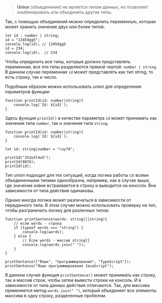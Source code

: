> **Union** (объединение) не является типом данных, но позволяет комбинировать или объединять другие типы. 

Так, с помощью объединений можно определить переменную, которая может хранить значение двух или более типов:

    let id : number | string;
    id = "1345dgg5";
    console.log(id); // 1345dgg5
    id = 234;
    console.log(id);  // 234

Чтобы определить все типы, которые должно представлять переменная, все эти типы разделяются прямой чертой: `number | string`. В данном случае переменная `id` может представлять как тип string, то есть строку, так и число.

Подобным образом можно использовать *union* для определения параметров функции:

    function printId(id: number|string){
        console.log(`Id: ${id}`);
    }

Здесь функция `printId()` в качестве параметра `id` может принимать как значения типа `number`, так и значения типа `string`.

    function printId(id: number|string){
        console.log(`Id: ${id}`);
    }
    
    let id: string|number = "ruy74";
    
    printId("1h2e3l4o5");
    printId(9876);
    printId(id);

Тип *union* подходит для тех ситуаций, когда логика работы со всеми объединенными типами однообразна, например, как в случае выше, где значение извне встраивается в строку и выводится на консоли. Вне зависимости от типа действия одинаковы.

Однако иногда логика может различаться в зависимости от переданного типа. В этом случае можно использовать проверку на тип, чтобы разграничить логику для различных типов:

    function printSentence(words: string[]|string){
        // если words - строка
        if (typeof words === "string") {
            console.log(words);
        } else {
            // Если words - массив string[]
            console.log(words.join(" "));
        }
    }

    printSentence(["Язык", "программирования", "TypeScript"]);
    printSentence("Язык программирования JavaScript");

В данном случае функция `printSentence()` может принимать как строку, так и массив строк, чтобы затем вывести строки на консоль. И в зависимости от типа данных действия отличаются. Так, для массива применяется метод `words.join(" ")`, который объединяет все элементы массива в одну строку, разделенные пробелом.